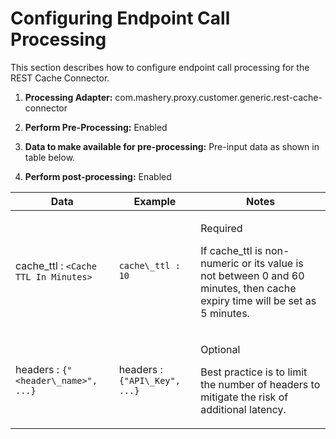 ﻿---
sidebar_position: 4
---

# Configuring Endpoint Call Processing

<head>
  <meta name="guidename" content="API Management"/>
  <meta name="context" content="GUID-a476059f-a6e3-4b72-abba-1c197ca59691"/>
</head>

This section describes how to configure endpoint call processing for the REST Cache Connector. 

1. **Processing Adapter:** com.mashery.proxy.customer.generic.rest-cache-connector

2. **Perform Pre-Processing:** Enabled 

3. **Data to make available for pre-processing:** Pre-input data as shown in table below. 

4. **Perform post-processing:** Enabled 

|**Data** |**Example** |**Notes** |
| ---- | --- | ---- |
|cache\_ttl : `<Cache TTL In Minutes>`|`cache\_ttl : 10`|<p>Required </p><p>If cache\_ttl is non-numeric or its value is not between 0 and 60 minutes, then cache expiry time will be set as 5 minutes. </p>|
|headers : `{"<header\_name>", ...}` |headers : `{"API\_Key", ...}` |<p>Optional </p><p>Best practice is to limit the number of headers to mitigate the risk of additional latency. </p>|

